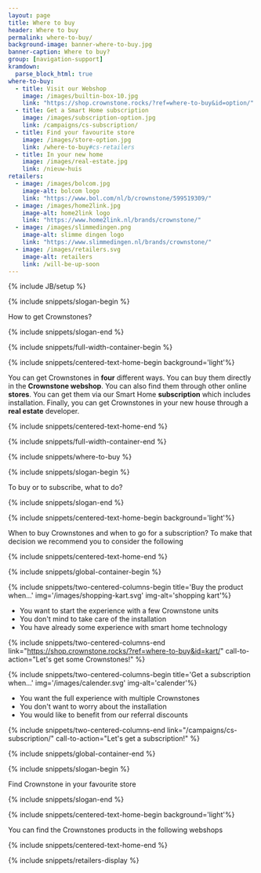 ```yaml
---
layout: page
title: Where to buy
header: Where to buy
permalink: where-to-buy/
background-image: banner-where-to-buy.jpg
banner-caption: Where to buy?
group: [navigation-support]
kramdown:
  parse_block_html: true
where-to-buy:
  - title: Visit our Webshop
    image: /images/builtin-box-10.jpg
    link: "https://shop.crownstone.rocks/?ref=where-to-buy&id=option/"
  - title: Get a Smart Home subscription
    image: /images/subscription-option.jpg
    link: /campaigns/cs-subscription/
  - title: Find your favourite store
    image: /images/store-option.jpg
    link: /where-to-buy#cs-retailers
  - title: In your new home
    image: /images/real-estate.jpg
    link: /nieuw-huis
retailers:
  - image: /images/bolcom.jpg
    image-alt: bolcom logo
    link: "https://www.bol.com/nl/b/crownstone/599519309/"
  - image: /images/home2link.jpg
    image-alt: home2link logo
    link: "https://www.home2link.nl/brands/crownstone/"
  - image: /images/slimmedingen.png
    image-alt: slimme dingen logo
    link: "https://www.slimmedingen.nl/brands/crownstone/"
  - image: /images/retailers.svg
    image-alt: retailers
    link: /will-be-up-soon
---
```



{% include JB/setup %}


{% include snippets/slogan-begin %}

How to get Crownstones?

{% include snippets/slogan-end %}

{% include snippets/full-width-container-begin %}

{% include snippets/centered-text-home-begin background='light'%}

You can get Crownstones in **four** different ways. You can buy them directly in the **Crownstone webshop**. 
You can also find them through other online **stores**.
You can get them via our Smart Home **subscription** which includes installation.
Finally, you can get Crownstones in your new house through a **real estate** developer.

{% include snippets/centered-text-home-end %}

{% include snippets/full-width-container-end %}


{% include snippets/where-to-buy %}


{% include snippets/slogan-begin %}

To buy or to subscribe, what to do?

{% include snippets/slogan-end %}


{% include snippets/centered-text-home-begin background='light'%}

When to buy Crownstones and when to go for a subscription?
To make that decision we recommend you to consider the following

{% include snippets/centered-text-home-end %}


{% include snippets/global-container-begin %}

{% include snippets/two-centered-columns-begin  title='Buy the product when...' img='/images/shopping-kart.svg' img-alt='shopping kart'%}

- You want to start the experience with a few Crownstone units 
- You don't mind to take care of the installation 
- You have already some experience with smart home technology

{% include snippets/two-centered-columns-end  link="https://shop.crownstone.rocks/?ref=where-to-buy&id=kart/" call-to-action="Let's get some Crownstones!" %}



{% include snippets/two-centered-columns-begin  title='Get a subscription when...' img='/images/calender.svg' img-alt='calender'%}

- You want the full experience with multiple Crownstones
- You don't want to worry about the installation
- You would like to benefit from our referral discounts

{% include snippets/two-centered-columns-end  link="/campaigns/cs-subscription/" call-to-action="Let's get a subscription!" %}


{% include snippets/global-container-end %}

{% include snippets/slogan-begin %}

Find Crownstone in your favourite store

{% include snippets/slogan-end %}

{% include snippets/centered-text-home-begin background='light'%}

You can find the Crownstones products in the following webshops

{% include snippets/centered-text-home-end %}


{% include snippets/retailers-display %}